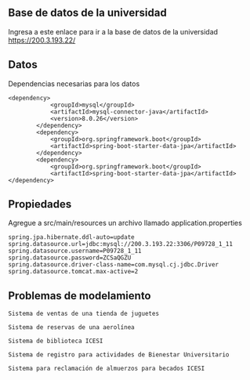 ## Base de datos de la universidad

Ingresa a este enlace para ir a la base de datos de la universidad
https://200.3.193.22/

<!--
https://200.3.193.22/
P09728_1_11
ZCSaQGZU
-->

## Datos
Dependencias necesarias para los datos
```
<dependency>
            <groupId>mysql</groupId>
            <artifactId>mysql-connector-java</artifactId>
            <version>8.0.26</version>
        </dependency>
        <dependency>
            <groupId>org.springframework.boot</groupId>
            <artifactId>spring-boot-starter-data-jpa</artifactId>
        </dependency>
        <dependency>
            <groupId>org.springframework.boot</groupId>
            <artifactId>spring-boot-starter-data-jpa</artifactId>
</dependency>
```

## Propiedades
Agregue a src/main/resources un archivo llamado application.properties

```
spring.jpa.hibernate.ddl-auto=update
spring.datasource.url=jdbc:mysql://200.3.193.22:3306/P09728_1_11
spring.datasource.username=P09728_1_11
spring.datasource.password=ZCSaQGZU
spring.datasource.driver-class-name=com.mysql.cj.jdbc.Driver
spring.datasource.tomcat.max-active=2
```


## Problemas de modelamiento

```
Sistema de ventas de una tienda de juguetes
```

```
Sistema de reservas de una aerolínea
```

```
Sistema de biblioteca ICESI
```

```
Sistema de registro para actividades de Bienestar Universitario
```

```
Sistema para reclamación de almuerzos para becados ICESI
```
